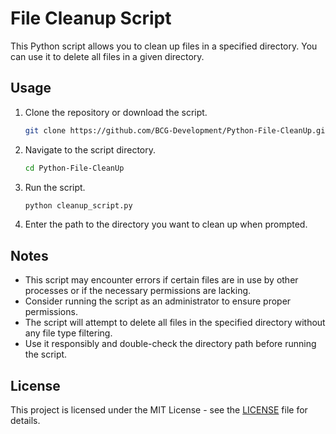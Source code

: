 # File Cleanup Script

This Python script allows you to clean up files in a specified directory. You can use it to delete all files in a given directory.

## Usage

1. Clone the repository or download the script.

    ```bash
    git clone https://github.com/BCG-Development/Python-File-CleanUp.git
    ```

2. Navigate to the script directory.

    ```bash
    cd Python-File-CleanUp
    ```

3. Run the script.

    ```bash
    python cleanup_script.py
    ```

4. Enter the path to the directory you want to clean up when prompted.

## Notes
* This script may encounter errors if certain files are in use by other processes or if the necessary permissions are lacking.
* Consider running the script as an administrator to ensure proper permissions.
* The script will attempt to delete all files in the specified directory without any file type filtering.
* Use it responsibly and double-check the directory path before running the script.

## License

This project is licensed under the MIT License - see the [LICENSE](LICENSE) file for details.
